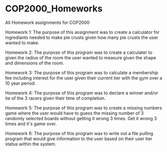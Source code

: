 # COP2000_Homeworks
All Homework assignments for COP2000

Homework 1: The purpose of this assignment was to create a calculator for ingrediants needed to make pie crusts given how many pie crusts the user wanted to make.

Homework 2: The purpose of this program was to create a calculater to given the radius of the room the user wanted to measure given the shape and dimensions of the room.

Homework 3: The purpose of this program was to calculate a membership fee including interest for the user given their current tier with the gym over a 10 year period.

Homework 4: The purpose of this program was to declare a winner and/or tie of the 3 racers given their time of completion.

Homework 5: The purpose of this program was to create a missing numbers game where the user would have to guess the missing number of 3 randomly selected boards without getting it wrong 3 times. Get it wrong 3 times and it's game over.

Homework 6: The purpose of this program was to write out a file pulling program that would give information to the user based on their user tier status within the system.
